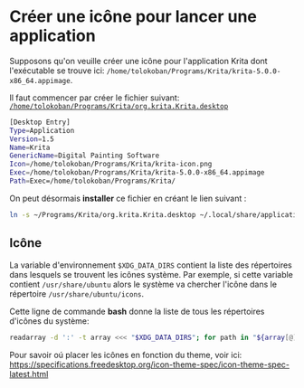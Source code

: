 # Créer une icône pour lancer une application

Supposons qu'on veuille créer une icône pour l'application Krita dont l'exécutable se trouve ici:
`/home/tolokoban/Programs/Krita/krita-5.0.0-x86_64.appimage`.

Il faut commencer par créer le fichier suivant: [`/home/tolokoban/Programs/Krita/org.krita.Krita.desktop`](https://specifications.freedesktop.org/desktop-entry-spec/latest/)

```bash
[Desktop Entry]
Type=Application
Version=1.5
Name=Krita
GenericName=Digital Painting Software
Icon=/home/tolokoban/Programs/Krita/krita-icon.png
Exec=/home/tolokoban/Programs/Krita/krita-5.0.0-x86_64.appimage
Path=Exec=/home/tolokoban/Programs/Krita/
```

On peut désormais **installer** ce fichier en créant le lien suivant :
```bash
ln -s ~/Programs/Krita/org.krita.Krita.desktop ~/.local/share/applications/org.krita.Krita.desktop
```

## Icône

La variable d'environnement `$XDG_DATA_DIRS` contient la liste des répertoires dans lesquels se trouvent les icônes système.
Par exemple, si cette variable contient `/usr/share/ubuntu` alors le système va chercher l'icône dans le répertoire `/usr/share/ubuntu/icons`.

Cette ligne de commande **bash** donne la liste de tous les répertoires d'icônes du système:
```bash
readarray -d ':' -t array <<< "$XDG_DATA_DIRS"; for path in "${array[@]}"; do if [ -d "${path}/icons" ]; then echo "${path}icons"; fi; done
```

Pour savoir oú placer les icônes en fonction du theme, voir ici: https://specifications.freedesktop.org/icon-theme-spec/icon-theme-spec-latest.html

